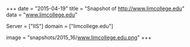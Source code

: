 
+++
date = "2015-04-19"
title = "Snapshot of http://www.limcollege.edu"
data = "www.limcollege.edu"

Server = ["IIS"]
domain = ["limcollege.edu"]

  image = "snapshots/2015_16/www.limcollege.edu.png"
+++
#
